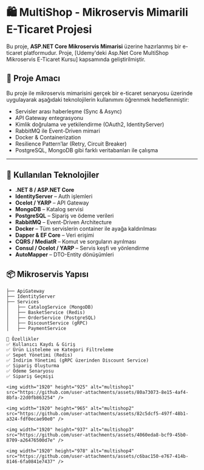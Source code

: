 # 🛍️ MultiShop - Mikroservis Mimarili E-Ticaret Projesi

Bu proje, **ASP.NET Core Mikroservis Mimarisi** üzerine hazırlanmış bir e-ticaret platformudur. Proje, [Udemy'deki Asp.Net Core MultiShop Mikroservis E-Ticaret Kursu] kapsamında geliştirilmiştir.

## 🚀 Proje Amacı

Bu proje ile mikroservis mimarisini gerçek bir e-ticaret senaryosu üzerinde uygulayarak aşağıdaki teknolojilerin kullanımını öğrenmek hedeflenmiştir:

- Servisler arası haberleşme (Sync & Async)
- API Gateway entegrasyonu
- Kimlik doğrulama ve yetkilendirme (OAuth2, IdentityServer)
- RabbitMQ ile Event-Driven mimari
- Docker & Containerization
- Resilience Pattern’lar (Retry, Circuit Breaker)
- PostgreSQL, MongoDB gibi farklı veritabanları ile çalışma

---

## 🧱 Kullanılan Teknolojiler

- **.NET 8 / ASP.NET Core**
- **IdentityServer** – Auth işlemleri
- **Ocelot / YARP** – API Gateway
- **MongoDB** – Katalog servisi
- **PostgreSQL** – Sipariş ve ödeme verileri
- **RabbitMQ** – Event-Driven Architecture
- **Docker** – Tüm servislerin container ile ayağa kaldırılması
- **Dapper & EF Core** – Veri erişimi
- **CQRS / MediatR** – Komut ve sorguların ayrılması
- **Consul / Ocelot / YARP** – Servis keşfi ve yönlendirme
- **AutoMapper** – DTO-Entity dönüşümleri



## 📦 Mikroservis Yapısı

```text
├── ApiGateway
├── IdentityServer
├── Services
│   ├── CatalogService (MongoDB)
│   ├── BasketService (Redis)
│   ├── OrderService (PostgreSQL)
│   ├── DiscountService (gRPC)
│   ├── PaymentService

🧪 Özellikler
✅ Kullanıcı Kaydı & Giriş
✅ Ürün Listeleme ve Kategori Filtreleme
✅ Sepet Yönetimi (Redis)
✅ İndirim Yönetimi (gRPC üzerinden Discount Service)
✅ Sipariş Oluşturma
✅ Ödeme Senaryosu
✅ Sipariş Geçmişi

<img width="1920" height="925" alt="multishop1" src="https://github.com/user-attachments/assets/80a73073-8e15-4af4-8bfa-22d0fb863254" />

<img width="1920" height="965" alt="multishop2" src="https://github.com/user-attachments/assets/82c5dcf5-497f-48b1-a324-fdf0ecae90e0" />

<img width="1920" height="937" alt="multishop3" src="https://github.com/user-attachments/assets/4060eda8-bcf9-45b0-8709-a26476500d7e" />

<img width="1920" height="978" alt="multishop4" src="https://github.com/user-attachments/assets/c6bac150-e767-414b-8146-6fa0841e7437" />



